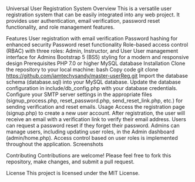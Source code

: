 Universal User Registration System
Overview
This is a versatile user registration system that can be easily integrated into any web project. It provides user authentication, email verification, password reset functionality, and role management features.

Features
User registration with email verification
Password hashing for enhanced security
Password reset functionality
Role-based access control (RBAC) with three roles: Admin, Instructor, and User
User management interface for Admins
Bootstrap 5 (BS5) styling for a modern and responsive design
Prerequisites
PHP 7.0 or higher
MySQL database
Installation
Clone the repository to your local machine:
bash
Copy code
git clone https://github.com/iamtechysandy/master-userReg.git
Import the database schema (database.sql) into your MySQL database.
Update the database configuration in include/db_config.php with your database credentials.
Configure your SMTP server settings in the appropriate files (signup_process.php, reset_password.php, send_reset_link.php, etc.) for sending verification and reset emails.
Usage
Access the registration page (signup.php) to create a new user account.
After registration, the user will receive an email with a verification link to verify their email address.
Users can request a password reset if they forget their password.
Admins can manage users, including updating user roles, in the Admin dashboard (admin/home.php).
Access control based on user roles is implemented throughout the application.
Screenshots



Contributing
Contributions are welcome! Please feel free to fork this repository, make changes, and submit a pull request.

License
This project is licensed under the MIT License.
